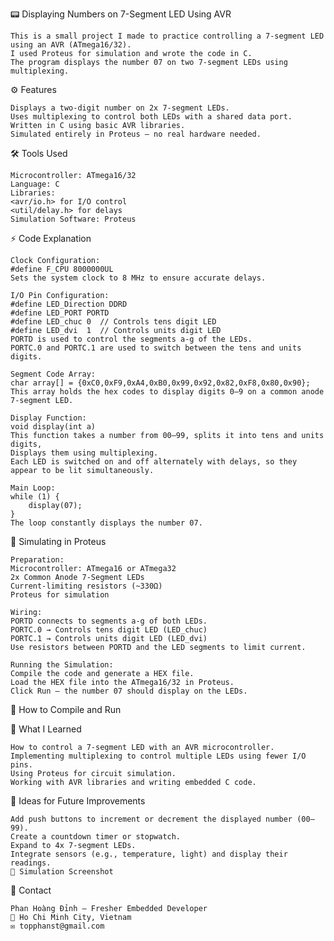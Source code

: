 📟 Displaying Numbers on 7-Segment LED Using AVR

    This is a small project I made to practice controlling a 7-segment LED using an AVR (ATmega16/32). 
    I used Proteus for simulation and wrote the code in C.
    The program displays the number 07 on two 7-segment LEDs using multiplexing.

⚙️ Features

    Displays a two-digit number on 2x 7-segment LEDs.
    Uses multiplexing to control both LEDs with a shared data port.
    Written in C using basic AVR libraries.
    Simulated entirely in Proteus — no real hardware needed.
    
🛠 Tools Used

    Microcontroller: ATmega16/32
    Language: C
    Libraries:
    <avr/io.h> for I/O control
    <util/delay.h> for delays
    Simulation Software: Proteus
    
⚡ Code Explanation

    Clock Configuration:
    #define F_CPU 8000000UL
    Sets the system clock to 8 MHz to ensure accurate delays.

    I/O Pin Configuration:
    #define LED_Direction DDRD
    #define LED_PORT PORTD
    #define LED_chuc 0  // Controls tens digit LED
    #define LED_dvi  1  // Controls units digit LED
    PORTD is used to control the segments a-g of the LEDs.
    PORTC.0 and PORTC.1 are used to switch between the tens and units digits.
    
    Segment Code Array:
    char array[] = {0xC0,0xF9,0xA4,0xB0,0x99,0x92,0x82,0xF8,0x80,0x90};
    This array holds the hex codes to display digits 0–9 on a common anode 7-segment LED.

    Display Function:
    void display(int a)
    This function takes a number from 00–99, splits it into tens and units digits, 
    Displays them using multiplexing. 
    Each LED is switched on and off alternately with delays, so they appear to be lit simultaneously.

    Main Loop:
    while (1) {
        display(07);
    }
    The loop constantly displays the number 07.

🔌 Simulating in Proteus

    Preparation:
    Microcontroller: ATmega16 or ATmega32
    2x Common Anode 7-Segment LEDs
    Current-limiting resistors (~330Ω)
    Proteus for simulation
    
    Wiring:
    PORTD connects to segments a-g of both LEDs.
    PORTC.0 → Controls tens digit LED (LED_chuc)
    PORTC.1 → Controls units digit LED (LED_dvi)
    Use resistors between PORTD and the LED segments to limit current.
    
    Running the Simulation:
    Compile the code and generate a HEX file.
    Load the HEX file into the ATmega16/32 in Proteus.
    Click Run — the number 07 should display on the LEDs.
    
📂 How to Compile and Run

  
📖 What I Learned

    How to control a 7-segment LED with an AVR microcontroller.
    Implementing multiplexing to control multiple LEDs using fewer I/O pins.
    Using Proteus for circuit simulation.
    Working with AVR libraries and writing embedded C code.

🚀 Ideas for Future Improvements

    Add push buttons to increment or decrement the displayed number (00–99).
    Create a countdown timer or stopwatch.
    Expand to 4x 7-segment LEDs.
    Integrate sensors (e.g., temperature, light) and display their readings.
    📸 Simulation Screenshot

📧 Contact

    Phan Hoàng Đỉnh – Fresher Embedded Developer
    📍 Ho Chi Minh City, Vietnam
    ✉️ topphanst@gmail.com
